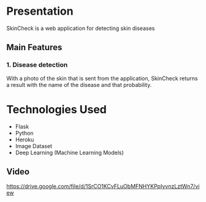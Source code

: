 # Presentation

SkinCheck is a web application for detecting skin diseases

## Main Features

### 1. Disease detection

With a photo of the skin that is sent from the application, SkinCheck returns a result with the name of the disease and that probability.

# Technologies Used

- Flask
- Python
- Heroku
- Image Dataset
- Deep Learning (Machine Learning Models)

## Video

https://drive.google.com/file/d/1SrCO1KCvFLuObMFNHYKPpIyvnzLztWn7/view

